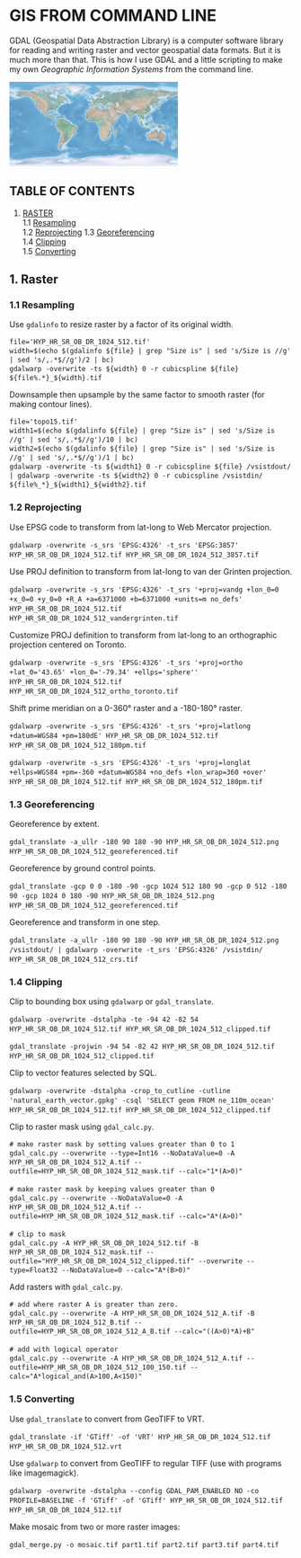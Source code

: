 # GIS FROM COMMAND LINE

GDAL (Geospatial Data Abstraction Library) is a computer software library for reading and writing raster and vector geospatial data formats. But it is much more than that. This is how I use GDAL and a little scripting to make my own *Geographic Information Systems* from the command line.

<img src="images/HYP_HR_SR_OB_DR.jpg"/>

## TABLE OF CONTENTS

1. [RASTER](#1-raster)  
    1.1 [Resampling](#11-resampling)  
    1.2 [Reprojecting](#12-reprojecting) 
    1.3 [Georeferencing](#13-georeferencing)  
    1.4 [Clipping](#14-clipping)  
    1.5 [Converting](#15-converting)  

## 1. Raster

### 1.1 Resampling

Use `gdalinfo` to resize raster by a factor of its original width.

```
file='HYP_HR_SR_OB_DR_1024_512.tif'
width=$(echo $(gdalinfo ${file} | grep "Size is" | sed 's/Size is //g' | sed 's/,.*$//g')/2 | bc)
gdalwarp -overwrite -ts ${width} 0 -r cubicspline ${file} ${file%.*}_${width}.tif
```

Downsample then upsample by the same factor to smooth raster (for making contour lines).

```
file='topo15.tif'
width1=$(echo $(gdalinfo ${file} | grep "Size is" | sed 's/Size is //g' | sed 's/,.*$//g')/10 | bc)
width2=$(echo $(gdalinfo ${file} | grep "Size is" | sed 's/Size is //g' | sed 's/,.*$//g')/1 | bc)
gdalwarp -overwrite -ts ${width1} 0 -r cubicspline ${file} /vsistdout/ | gdalwarp -overwrite -ts ${width2} 0 -r cubicspline /vsistdin/ ${file%_*}_${width1}_${width2}.tif
```

### 1.2 Reprojecting

Use EPSG code to transform from lat-long to Web Mercator projection.

```gdalwarp -overwrite -s_srs 'EPSG:4326' -t_srs 'EPSG:3857' HYP_HR_SR_OB_DR_1024_512.tif HYP_HR_SR_OB_DR_1024_512_3857.tif```

Use PROJ definition to transform from lat-long to van der Grinten projection.

```gdalwarp -overwrite -s_srs 'EPSG:4326' -t_srs '+proj=vandg +lon_0=0 +x_0=0 +y_0=0 +R_A +a=6371000 +b=6371000 +units=m no_defs' HYP_HR_SR_OB_DR_1024_512.tif HYP_HR_SR_OB_DR_1024_512_vandergrinten.tif```

Customize PROJ definition to transform from lat-long to an orthographic projection centered on Toronto.

```gdalwarp -overwrite -s_srs 'EPSG:4326' -t_srs '+proj=ortho +lat_0='43.65' +lon_0='-79.34' +ellps='sphere'' HYP_HR_SR_OB_DR_1024_512.tif HYP_HR_SR_OB_DR_1024_512_ortho_toronto.tif```

Shift prime meridian on a 0-360° raster and a -180-180° raster.

```gdalwarp -overwrite -s_srs 'EPSG:4326' -t_srs '+proj=latlong +datum=WGS84 +pm=180dE' HYP_HR_SR_OB_DR_1024_512.tif HYP_HR_SR_OB_DR_1024_512_180pm.tif```

```gdalwarp -overwrite -s_srs 'EPSG:4326' -t_srs '+proj=longlat +ellps=WGS84 +pm=-360 +datum=WGS84 +no_defs +lon_wrap=360 +over' HYP_HR_SR_OB_DR_1024_512.tif HYP_HR_SR_OB_DR_1024_512_180pm.tif```

### 1.3 Georeferencing

Georeference by extent.

```gdal_translate -a_ullr -180 90 180 -90 HYP_HR_SR_OB_DR_1024_512.png HYP_HR_SR_OB_DR_1024_512_georeferenced.tif```

Georeference by ground control points.

```gdal_translate -gcp 0 0 -180 -90 -gcp 1024 512 180 90 -gcp 0 512 -180 90 -gcp 1024 0 180 -90 HYP_HR_SR_OB_DR_1024_512.png HYP_HR_SR_OB_DR_1024_512_georeferenced.tif```

Georeference and transform in one step.

```gdal_translate -a_ullr -180 90 180 -90 HYP_HR_SR_OB_DR_1024_512.png /vsistdout/ | gdalwarp -overwrite -t_srs 'EPSG:4326' /vsistdin/ HYP_HR_SR_OB_DR_1024_512_crs.tif```

### 1.4 Clipping

Clip to bounding box using `gdalwarp` or `gdal_translate`.

```gdalwarp -overwrite -dstalpha -te -94 42 -82 54 HYP_HR_SR_OB_DR_1024_512.tif HYP_HR_SR_OB_DR_1024_512_clipped.tif```

```gdal_translate -projwin -94 54 -82 42 HYP_HR_SR_OB_DR_1024_512.tif HYP_HR_SR_OB_DR_1024_512_clipped.tif```

Clip to vector features selected by SQL.

```gdalwarp -overwrite -dstalpha -crop_to_cutline -cutline 'natural_earth_vector.gpkg' -csql 'SELECT geom FROM ne_110m_ocean' HYP_HR_SR_OB_DR_1024_512.tif HYP_HR_SR_OB_DR_1024_512_clipped.tif```

Clip to raster mask using `gdal_calc.py`.

```
# make raster mask by setting values greater than 0 to 1
gdal_calc.py --overwrite --type=Int16 --NoDataValue=0 -A HYP_HR_SR_OB_DR_1024_512_A.tif --outfile=HYP_HR_SR_OB_DR_1024_512_mask.tif --calc="1*(A>0)"

# make raster mask by keeping values greater than 0
gdal_calc.py --overwrite --NoDataValue=0 -A HYP_HR_SR_OB_DR_1024_512_A.tif --outfile=HYP_HR_SR_OB_DR_1024_512_mask.tif --calc="A*(A>0)"

# clip to mask
gdal_calc.py -A HYP_HR_SR_OB_DR_1024_512.tif -B HYP_HR_SR_OB_DR_1024_512_mask.tif --outfile="HYP_HR_SR_OB_DR_1024_512_clipped.tif" --overwrite --type=Float32 --NoDataValue=0 --calc="A*(B>0)"
```

Add rasters with `gdal_calc.py`.

```
# add where raster A is greater than zero.
gdal_calc.py --overwrite -A HYP_HR_SR_OB_DR_1024_512_A.tif -B HYP_HR_SR_OB_DR_1024_512_B.tif --outfile=HYP_HR_SR_OB_DR_1024_512_A_B.tif --calc="((A>0)*A)+B"

# add with logical operator
gdal_calc.py --overwrite -A HYP_HR_SR_OB_DR_1024_512_A.tif --outfile=HYP_HR_SR_OB_DR_1024_512_100_150.tif --calc="A*logical_and(A>100,A<150)"
```

### 1.5 Converting

Use `gdal_translate` to convert from GeoTIFF to VRT.

```gdal_translate -if 'GTiff' -of 'VRT' HYP_HR_SR_OB_DR_1024_512.tif HYP_HR_SR_OB_DR_1024_512.vrt```

Use `gdalwarp` to convert from GeoTIFF to regular TIFF (use with programs like imagemagick).

```gdalwarp -overwrite -dstalpha --config GDAL_PAM_ENABLED NO -co PROFILE=BASELINE -f 'GTiff' -of 'GTiff' HYP_HR_SR_OB_DR_1024_512.tif HYP_HR_SR_OB_DR_1024_512.tif```

Make mosaic from two or more raster images:

```gdal_merge.py -o mosaic.tif part1.tif part2.tif part3.tif part4.tif```

